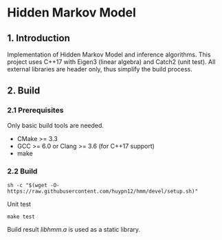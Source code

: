 # Hidden Markov Model

## 1. Introduction
Implementation of Hidden Markov Model and inference algorithms.
This project uses C++17 with Eigen3 (linear algebra) and Catch2 (unit test).
All external libraries are header only, thus simplify the build process.

## 2. Build 
### 2.1 Prerequisites
Only basic build tools are needed.
  * CMake >= 3.3 
  * GCC >= 6.0 or Clang >= 3.6 (for C++17 support)
  * make

### 2.2 Build
```shell
sh -c "$(wget -O- https://raw.githubusercontent.com/huypn12/hmm/devel/setup.sh)"
```
Unit test
```shell
make test
```
Build result *libhmm.a* is used as a static library.
